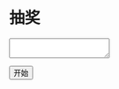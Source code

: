 # 抽奖
<textarea width="200px" height="100px"></textarea><br/>
<button onclick="main()">开始</button>
<script>
  var notes={1,'111',3,4,5};
  alert(notes[1]);
</script>
